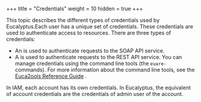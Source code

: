 +++
title = "Credentials"
weight = 10
hidden = true
+++

This topic describes the different types of credentials used by Eucalyptus.Each user has a unique set of credentials. These credentials are used to authenticate access to resources. There are three types of credentials: 



* An is used to authenticate requests to the SOAP API service. 
* A is used to authenticate requests to the REST API service. 
You can manage credentials using the command line tools (the `euare-` commands). For more information about the command line tools, see the [Euca2ools Reference Guide](../euca2ools-guide/index.dita) . 

In IAM, each account has its own credentials. In Eucalyptus, the equivalent of account credentials are the credentials of admin user of the account. 

